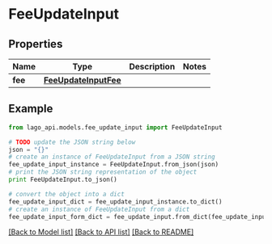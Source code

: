 # FeeUpdateInput


## Properties

Name | Type | Description | Notes
------------ | ------------- | ------------- | -------------
**fee** | [**FeeUpdateInputFee**](FeeUpdateInputFee.md) |  | 

## Example

```python
from lago_api.models.fee_update_input import FeeUpdateInput

# TODO update the JSON string below
json = "{}"
# create an instance of FeeUpdateInput from a JSON string
fee_update_input_instance = FeeUpdateInput.from_json(json)
# print the JSON string representation of the object
print FeeUpdateInput.to_json()

# convert the object into a dict
fee_update_input_dict = fee_update_input_instance.to_dict()
# create an instance of FeeUpdateInput from a dict
fee_update_input_form_dict = fee_update_input.from_dict(fee_update_input_dict)
```
[[Back to Model list]](../README.md#documentation-for-models) [[Back to API list]](../README.md#documentation-for-api-endpoints) [[Back to README]](../README.md)


